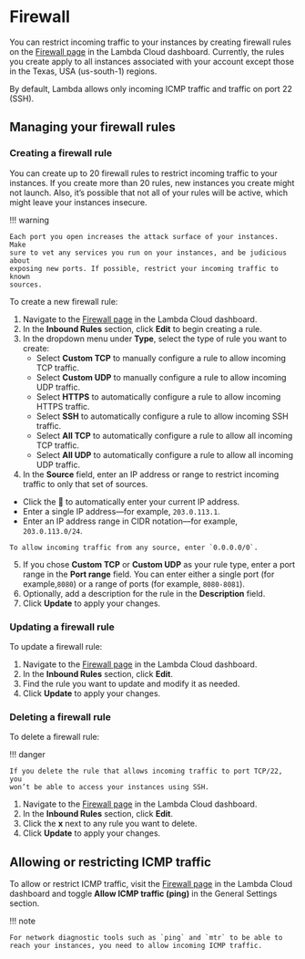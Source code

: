 # Firewall

You can restrict incoming traffic to your instances by creating firewall rules
on the [Firewall page](https://cloud.lambdalabs.com/firewall) in the Lambda
Cloud dashboard. Currently, the rules you create apply to all instances
associated with your account except those in the Texas, USA (us-south-1)
regions.

By default, Lambda allows only incoming ICMP traffic and traffic on port 22
(SSH).

## Managing your firewall rules

### Creating a firewall rule

You can create up to 20 firewall rules to restrict incoming traffic to your
instances. If you create more than 20 rules, new instances you create might not
launch. Also, it’s possible that not all of your rules will be active, which
might leave your instances insecure.

!!! warning

    Each port you open increases the attack surface of your instances. Make
    sure to vet any services you run on your instances, and be judicious about
    exposing new ports. If possible, restrict your incoming traffic to known
    sources.

To create a new firewall rule:

1. Navigate to the [Firewall page](https://cloud.lambdalabs.com/firewall) in
   the Lambda Cloud dashboard.
2. In the **Inbound Rules** section, click **Edit** to begin creating a rule.
3. In the dropdown menu under **Type**, select the type of rule you want to
   create:
   *  Select **Custom TCP** to manually configure a rule to allow incoming TCP
      traffic.
   *  Select **Custom UDP** to manually configure a rule to allow incoming UDP
      traffic.
   *  Select **HTTPS** to automatically configure a rule to allow incoming
      HTTPS traffic.
   *  Select **SSH** to automatically configure a rule to allow incoming SSH
      traffic.
   *  Select **All TCP** to automatically configure a rule to allow all
      incoming TCP traffic.
   *  Select **All UDP** to automatically configure a rule to allow all
      incoming UDP traffic.
4.  In the **Source** field, enter an IP address or range to restrict incoming
   traffic to only that set of sources.

   * Click the 🔎 to automatically enter your current IP address.
   * Enter a single IP address—for example, `203.0.113.1`.
   * Enter an IP address range in CIDR notation—for example, `203.0.113.0/24`.

    To allow incoming traffic from any source, enter `0.0.0.0/0`.
5. If you chose **Custom TCP** or **Custom UDP** as your rule type, enter a
   port range in the **Port range** field. You can enter either a single port
   (for example,`8080`) or a range of ports (for example, `8080-8081`).
6. Optionally, add a description for the rule in the **Description** field.
7. Click **Update** to apply your changes.

### Updating a firewall rule

To update a firewall rule:

1. Navigate to the [Firewall page](https://cloud.lambdalabs.com/firewall) in
   the Lambda Cloud dashboard.
2. In the **Inbound Rules** section, click **Edit**.
3. Find the rule you want to update and modify it as needed.
4. Click **Update** to apply your changes.

### Deleting a firewall rule

To delete a firewall rule:

!!! danger

    If you delete the rule that allows incoming traffic to port TCP/22, you
    won’t be able to access your instances using SSH.

1. Navigate to the [Firewall page](https://cloud.lambdalabs.com/firewall) in
   the Lambda Cloud dashboard.
2. In the **Inbound Rules** section, click **Edit**.
3. Click the **x** next to any rule you want to delete.
4. Click **Update** to apply your changes.

## Allowing or restricting ICMP traffic

To allow or restrict ICMP traffic, visit the
[Firewall page](https://cloud.lambdalabs.com/firewall) in the Lambda Cloud
dashboard and toggle **Allow ICMP traffic (ping)** in the General Settings
section.

!!! note

    For network diagnostic tools such as `ping` and `mtr` to be able to
    reach your instances, you need to allow incoming ICMP traffic.
